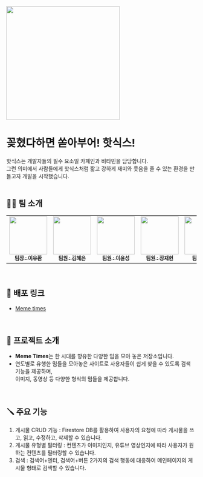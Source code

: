 <img src="https://www.notion.so/image/https%3A%2F%2Fprod-files-secure.s3.us-west-2.amazonaws.com%2F83c75a39-3aba-4ba4-a792-7aefe4b07895%2Fd9eba5d3-f80f-41dd-a033-7d8383a32704%2Fproduct_view0106_bh12.png?table=block&id=c2b25a9a-caad-4e37-bc0b-4421d5a3ae36&spaceId=83c75a39-3aba-4ba4-a792-7aefe4b07895&width=250&userId=0819e927-7632-4c63-a0b0-cf036bad4828&cache=v2" style="width: 300px; height: 300px;">

# 꽂혔다하면 쏟아부어! 핫식스!

핫식스는 개발자들의 필수 요소일 카페인과 비타민을 담당합니다.<br/>
그런 의미에서 사람들에게 핫식스처럼 짧고 강하게 재미와 웃음을 줄 수 있는 환경을 만들고자 개발을 시작했습니다.
<br/><br/>

## 👨‍💻 팀 소개
<table>
  <tbody>
    <tr>
      <td align="center"><a href="https://github.com/Berithx"><img src="https://avatars.githubusercontent.com/u/154594004?v=4" width="100px;" alt=""/><br /><sub><b> 팀장 : 이유환 </b></sub></a><br /></td>
      <td align="center"><a href="https://github.com/MetroDefro"><img src="https://avatars.githubusercontent.com/u/65336674?v=4" width="100px;" alt=""/><br /><sub><b> 팀원 : 김혜은 </b></sub></a><br /></td>
      <td align="center"><a href="https://github.com/lis0517"><img src="https://avatars.githubusercontent.com/u/43354156?v=4" width="100px;" alt=""/><br /><sub><b> 팀원 : 이윤성 </b></sub></a><br /></td>
      <td align="center"><a href="https://github.com/JangJaehyeonn"><img src="https://avatars.githubusercontent.com/u/96277705?v=4" width="100px;" alt=""/><br /><sub><b> 팀원 : 장재현 </b></sub></a><br /></td>
      <td align="center"><a href="https://github.com/HyeonjinChoi"><img src="https://avatars.githubusercontent.com/u/63872787?v=4" width="100px;" alt=""/><br /><sub><b> 팀원 : 최현 </b></sub></a><br /></td>
    </tr>
  </tbody>
</table>
<br/>

## 📰 배포 링크
 - [Meme times](https://berithx.github.io/Hotsix_mini_project/main_folder/index.html)
<br/>

## 🌟 프로젝트 소개
 - **Meme Times**는 한 시대를 향유한 다양한 밈을 모아 놓은 저장소입니다.
 - 연도별로 유행한 밈들을 모아놓은 사이트로 사용자들이 쉽게 찾을 수 있도록 검색 기능을 제공하며,<br/>
   이미지, 동영상 등 다양한 형식의 밈들을 제공합니다.
<br/>

## 🪛 주요 기능
1. 게시물 CRUD 기능 : Firestore DB를 활용하여 사용자의 요청에 따라 게시물을 쓰고, 읽고, 수정하고, 삭제할 수 있습니다.
2. 게시물 유형별 필터링 : 컨텐츠가 이미지인지, 유튜브 영상인지에 따라 사용자가 원하는 컨텐츠를 필터링할 수 있습니다.
3. 검색 : 검색어+엔터, 검색어+버튼 2가지의 검색 행동에 대응하여 메인페이지의 게시물 형태로 검색할 수 있습니다.
